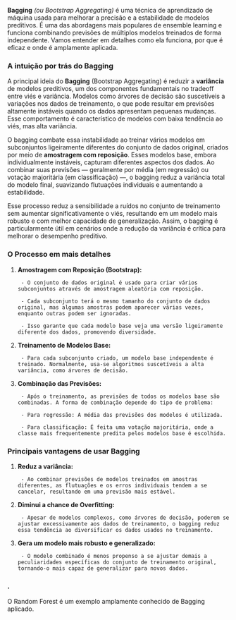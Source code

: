 

**Bagging** *(ou Bootstrap Aggregating)* é uma técnica de aprendizado de máquina usada para melhorar a precisão e a estabilidade de modelos preditivos. É uma das abordagens mais populares de ensemble learning e funciona combinando previsões de múltiplos modelos treinados de forma independente. Vamos entender em detalhes como ela funciona, por que é eficaz e onde é amplamente aplicada.

### A intuição por trás do Bagging

A principal ideia do **Bagging** (Bootstrap Aggregating) é reduzir a **variância** de modelos preditivos, um dos componentes fundamentais no tradeoff entre viés e variância. Modelos como árvores de decisão são suscetíveis a variações nos dados de treinamento, o que pode resultar em previsões altamente instáveis quando os dados apresentam pequenas mudanças. Esse comportamento é característico de modelos com baixa tendência ao viés, mas alta variância.

O bagging combate essa instabilidade ao treinar vários modelos em subconjuntos ligeiramente diferentes do conjunto de dados original, criados por meio de **amostragem com reposição**. Esses modelos base, embora individualmente instáveis, capturam diferentes aspectos dos dados. Ao combinar suas previsões — geralmente por média (em regressão) ou votação majoritária (em classificação) —, o bagging reduz a variância total do modelo final, suavizando flutuações individuais e aumentando a estabilidade.

Esse processo reduz a sensibilidade a ruídos no conjunto de treinamento sem aumentar significativamente o viés, resultando em um modelo mais robusto e com melhor capacidade de generalização. Assim, o bagging é particularmente útil em cenários onde a redução da variância é crítica para melhorar o desempenho preditivo.

### O Processo em mais detalhes

1. **Amostragem com Reposição (Bootstrap):**
    
	    - O conjunto de dados original é usado para criar vários subconjuntos através de amostragem aleatória com reposição.
	    
	    - Cada subconjunto terá o mesmo tamanho do conjunto de dados original, mas algumas amostras podem aparecer várias vezes, enquanto outras podem ser ignoradas.
	    
	    - Isso garante que cada modelo base veja uma versão ligeiramente diferente dos dados, promovendo diversidade.
2. **Treinamento de Modelos Base:**
    
	    - Para cada subconjunto criado, um modelo base independente é treinado. Normalmente, usa-se algoritmos suscetíveis a alta variância, como árvores de decisão.
3. **Combinação das Previsões:**
    
	    - Após o treinamento, as previsões de todos os modelos base são combinadas. A forma de combinação depende do tipo de problema:
	
        - Para regressão: A média das previsões dos modelos é utilizada.
    
        - Para classificação: É feita uma votação majoritária, onde a classe mais frequentemente predita pelos modelos base é escolhida.

### Principais vantagens de usar Bagging

1. **Reduz a variância:**
    
	    - Ao combinar previsões de modelos treinados em amostras diferentes, as flutuações e os erros individuais tendem a se cancelar, resultando em uma previsão mais estável.
2. **Diminui a chance de Overfitting:**
    
	    - Apesar de modelos complexos, como árvores de decisão, poderem se ajustar excessivamente aos dados de treinamento, o bagging reduz essa tendência ao diversificar os dados usados no treinamento.
3. **Gera um modelo mais robusto e generalizado:**
    
	    - O modelo combinado é menos propenso a se ajustar demais a peculiaridades específicas do conjunto de treinamento original, tornando-o mais capaz de generalizar para novos dados.

### .

O Random Forest é um exemplo amplamente conhecido de Bagging aplicado.
